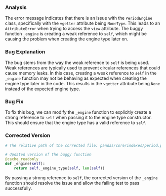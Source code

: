 ### Analysis
The error message indicates that there is an issue with the `PeriodEngine` class, specifically with the `vgetter` attribute being `NoneType`. This leads to an `AttributeError` when trying to access the `view` attribute. The buggy function `_engine` is creating a weak reference to `self`, which might be causing the problem when creating the engine type later on.

### Bug Explanation
The bug stems from the way the weak reference to `self` is being used. Weak references are typically used to prevent circular references that could cause memory leaks. In this case, creating a weak reference to `self` in the `_engine` function may not be behaving as expected when creating the engine type later in the code. This results in the `vgetter` attribute being `None` instead of the expected engine type.

### Bug Fix
To fix this bug, we can modify the `_engine` function to explicitly create a strong reference to `self` when passing it to the engine type constructor. This should ensure that the engine type has a valid reference to `self`.

### Corrected Version
```python
# The relative path of the corrected file: pandas/core/indexes/period.py

# Updated version of the buggy function
@cache_readonly
def _engine(self):
    return self._engine_type(self, len(self))
``` 

By passing a strong reference to `self`, the corrected version of the `_engine` function should resolve the issue and allow the failing test to pass successfully.